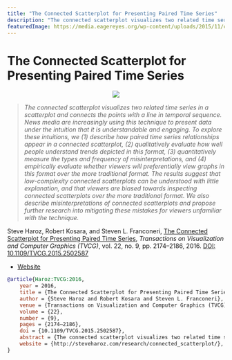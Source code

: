 ```yaml
---
title: "The Connected Scatterplot for Presenting Paired Time Series"
description: "The connected scatterplot visualizes two related time series in a scatterplot and connects the points with a line in temporal sequence. News media are increasingly using this technique to present data under the intuition that it is understandable and engaging. To explore these intuitions, we (1) describe how paired time series relationships appear in a connected scatterplot, (2) qualitatively evaluate how well people understand trends depicted in this format, (3) quantitatively measure the types and frequency of misinterpretations, and (4) empirically evaluate whether viewers will preferentially view graphs in this format over the more traditional format. The results suggest that low-complexity connected scatterplots can be understood with little explanation, and that viewers are biased towards inspecting connected scatterplots over the more traditional format. We also describe misinterpretations of connected scatterplots and propose further research into mitigating these mistakes for viewers unfamiliar with the technique."
featuredImage: https://media.eagereyes.org/wp-content/uploads/2015/11/cs-teaser.jpg
---
```


# The Connected Scatterplot for Presenting Paired Time Series

<p align="center"><img src="https://media.eagereyes.org/wp-content/uploads/2015/11/cs-teaser.jpg" /></p>

> _The connected scatterplot visualizes two related time series in a scatterplot and connects the points with a line in temporal sequence. News media are increasingly using this technique to present data under the intuition that it is understandable and engaging. To explore these intuitions, we (1) describe how paired time series relationships appear in a connected scatterplot, (2) qualitatively evaluate how well people understand trends depicted in this format, (3) quantitatively measure the types and frequency of misinterpretations, and (4) empirically evaluate whether viewers will preferentially view graphs in this format over the more traditional format. The results suggest that low-complexity connected scatterplots can be understood with little explanation, and that viewers are biased towards inspecting connected scatterplots over the more traditional format. We also describe misinterpretations of connected scatterplots and propose further research into mitigating these mistakes for viewers unfamiliar with the technique._

Steve Haroz, Robert Kosara, and Steven L. Franconeri, <a href="https://media.eagereyes.org/papers/2016/Haroz-TVCG-2016.pdf" target="_blank">The Connected Scatterplot for Presenting Paired Time Series</a>, _Transactions on Visualization and Computer Graphics (TVCG)_, vol. 22, no. 9, pp. 2174–2186, 2016. <a href="https://dx.doi.org/10.1109/TVCG.2015.2502587" target="_new">DOI: 10.1109/TVCG.2015.2502587</a>

- <a href="http://steveharoz.com/research/connected_scatterplot/">Website</a>

```bibtex
@article{Haroz:TVCG:2016,
	year = 2016,
	title = {The Connected Scatterplot for Presenting Paired Time Series},
	author = {Steve Haroz and Robert Kosara and Steven L. Franconeri},
	venue = {Transactions on Visualization and Computer Graphics (TVCG)},
	volume = {22},
	number = {9},
	pages = {2174–2186},
	doi = {10.1109/TVCG.2015.2502587},
	abstract = {The connected scatterplot visualizes two related time series in a scatterplot and connects the points with a line in temporal sequence. News media are increasingly using this technique to present data under the intuition that it is understandable and engaging. To explore these intuitions, we (1) describe how paired time series relationships appear in a connected scatterplot, (2) qualitatively evaluate how well people understand trends depicted in this format, (3) quantitatively measure the types and frequency of misinterpretations, and (4) empirically evaluate whether viewers will preferentially view graphs in this format over the more traditional format. The results suggest that low-complexity connected scatterplots can be understood with little explanation, and that viewers are biased towards inspecting connected scatterplots over the more traditional format. We also describe misinterpretations of connected scatterplots and propose further research into mitigating these mistakes for viewers unfamiliar with the technique.},
	website = {http://steveharoz.com/research/connected_scatterplot/},
}
```

